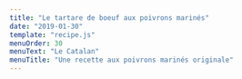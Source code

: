 ```yaml
---
title: "Le tartare de boeuf aux poivrons marinés"
date: "2019-01-30"
template: "recipe.js"
menuOrder: 30
menuText: "Le Catalan"
menuTitle: "Une recette aux poivrons marinés originale"
---
```




